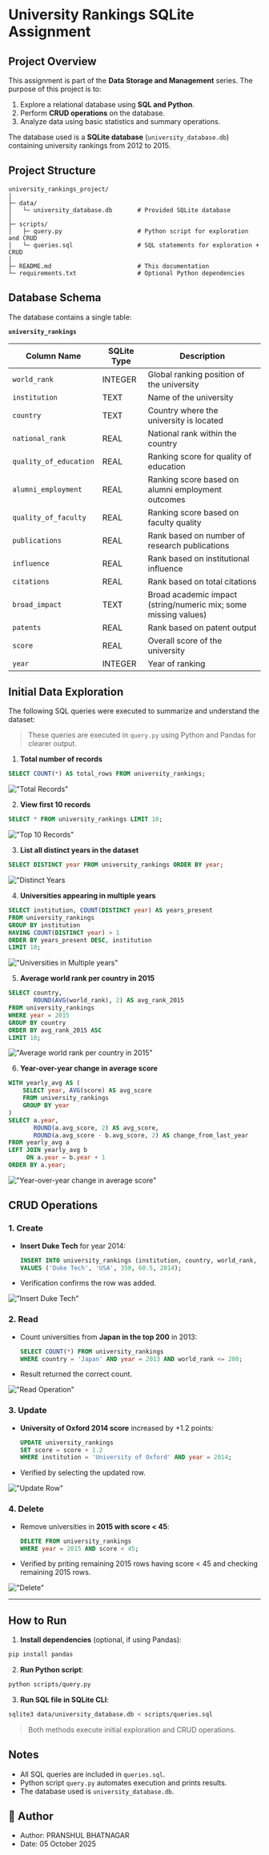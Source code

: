 
# University Rankings SQLite Assignment

## Project Overview

This assignment is part of the **Data Storage and Management** series. The purpose of this project is to:

1. Explore a relational database using **SQL and Python**.
2. Perform **CRUD operations** on the database.
3. Analyze data using basic statistics and summary operations.

The database used is a **SQLite database** (`university_database.db`) containing university rankings from 2012 to 2015.


## Project Structure

```
university_rankings_project/
│
├─ data/
│   └─ university_database.db       # Provided SQLite database
│
├─ scripts/
│   ├─ query.py                     # Python script for exploration and CRUD
│   └─ queries.sql                  # SQL statements for exploration + CRUD
│
├─ README.md                        # This documentation
└─ requirements.txt                 # Optional Python dependencies
```



## Database Schema

The database contains a single table:

**`university_rankings`**

| Column Name            | SQLite Type | Description                                                     |
| ---------------------- | ----------- | --------------------------------------------------------------- |
| `world_rank`           | INTEGER     | Global ranking position of the university                       |
| `institution`          | TEXT        | Name of the university                                          |
| `country`              | TEXT        | Country where the university is located                         |
| `national_rank`        | REAL        | National rank within the country                                |
| `quality_of_education` | REAL        | Ranking score for quality of education                          |
| `alumni_employment`    | REAL        | Ranking score based on alumni employment outcomes               |
| `quality_of_faculty`   | REAL        | Ranking score based on faculty quality                          |
| `publications`         | REAL        | Rank based on number of research publications                   |
| `influence`            | REAL        | Rank based on institutional influence                           |
| `citations`            | REAL        | Rank based on total citations                                   |
| `broad_impact`         | TEXT        | Broad academic impact (string/numeric mix; some missing values) |
| `patents`              | REAL        | Rank based on patent output                                     |
| `score`                | REAL        | Overall score of the university                                 |
| `year`                 | INTEGER     | Year of ranking                                                 |


## Initial Data Exploration

The following SQL queries were executed to summarize and understand the dataset:
> These queries are executed in `query.py` using Python and Pandas for clearer output.


1. **Total number of records**

```sql
SELECT COUNT(*) AS total_rows FROM university_rankings;
```
!["Total Records"](Results/Total_Records.png)

2. **View first 10 records**

```sql
SELECT * FROM university_rankings LIMIT 10;
```
!["Top 10 Records"](Results/First_10_records.png)

3. **List all distinct years in the dataset**

```sql
SELECT DISTINCT year FROM university_rankings ORDER BY year;
```
!["Distinct Years](Results/Distinct_years.png)

4. **Universities appearing in multiple years**

```sql
SELECT institution, COUNT(DISTINCT year) AS years_present
FROM university_rankings
GROUP BY institution
HAVING COUNT(DISTINCT year) > 1
ORDER BY years_present DESC, institution
LIMIT 10;
```
!["Universities in Multiple years"](Results/Uni_Multi_Years.png)

5. **Average world rank per country in 2015**

```sql
SELECT country,
       ROUND(AVG(world_rank), 2) AS avg_rank_2015
FROM university_rankings
WHERE year = 2015
GROUP BY country
ORDER BY avg_rank_2015 ASC
LIMIT 10;
```
!["Average world rank per country in 2015"](Results/Avg_Rank_Country.png)

6. **Year-over-year change in average score**

```sql
WITH yearly_avg AS (
    SELECT year, AVG(score) AS avg_score
    FROM university_rankings
    GROUP BY year
)
SELECT a.year,
       ROUND(a.avg_score, 2) AS avg_score,
       ROUND(a.avg_score - b.avg_score, 2) AS change_from_last_year
FROM yearly_avg a
LEFT JOIN yearly_avg b
     ON a.year = b.year + 1
ORDER BY a.year;
```
!["Year-over-year change in average score"](Results/Year_over_year_Change.png)



## CRUD Operations

### 1. **Create**

* **Insert Duke Tech** for year 2014:

  ```sql
  INSERT INTO university_rankings (institution, country, world_rank, score, year)
  VALUES ('Duke Tech', 'USA', 350, 60.5, 2014);
  ```
* Verification confirms the row was added.

!["Insert Duke Tech"](Results/Insert.png)

### 2. **Read**

* Count universities from **Japan in the top 200** in 2013:

  ```sql
  SELECT COUNT(*) FROM university_rankings
  WHERE country = 'Japan' AND year = 2013 AND world_rank <= 200;
  ```
* Result returned the correct count.

!["Read Operation"](Results/Read.png)

### 3. **Update**

* **University of Oxford 2014 score** increased by +1.2 points:

  ```sql
  UPDATE university_rankings
  SET score = score + 1.2
  WHERE institution = 'University of Oxford' AND year = 2014;
  ```
* Verified by selecting the updated row.

!["Update Row"](Results/Update.png)

### 4. **Delete**

* Remove universities in **2015 with score < 45**:

  ```sql
  DELETE FROM university_rankings
  WHERE year = 2015 AND score < 45;
  ```
* Verified by priting remaining 2015 rows having score < 45 and checking remaining 2015 rows.

!["Delete"](Results/Delete.png)

---

## How to Run

1. **Install dependencies** (optional, if using Pandas):

```bash
pip install pandas
```

2. **Run Python script**:

```bash
python scripts/query.py
```

3. **Run SQL file in SQLite CLI**:

```bash
sqlite3 data/university_database.db < scripts/queries.sql
```

> Both methods execute initial exploration and CRUD operations.


## Notes

* All SQL queries are included in `queries.sql`.
* Python script `query.py` automates execution and prints results.
* The database used is `university_database.db`.



## 📜 Author

- Author: PRANSHUL BHATNAGAR  
- Date: 05 October 2025  